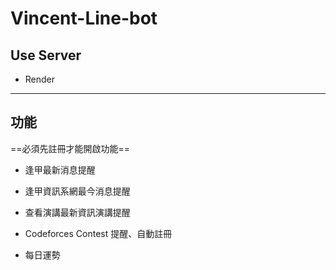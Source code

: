 # Vincent-Line-bot

## Use Server

- Render

---

## 功能

==必須先註冊才能開啟功能==

- 逢甲最新消息提醒

- 逢甲資訊系網最今消息提醒

- 查看演講最新資訊演講提醒

- Codeforces Contest 提醒、自動註冊

- 每日運勢